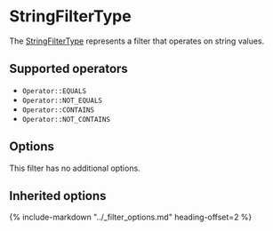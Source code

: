# StringFilterType

The [StringFilterType](https://github.com/Kreyu/data-table-bundle/blob/main/src/Bridge/Doctrine/Orm/Filter/Type/StringFilterType.php) represents a filter that operates on string values.

## Supported operators

- `Operator::EQUALS`
- `Operator::NOT_EQUALS`
- `Operator::CONTAINS`
- `Operator::NOT_CONTAINS`

## Options

This filter has no additional options.

## Inherited options

{% include-markdown "../_filter_options.md" heading-offset=2 %}